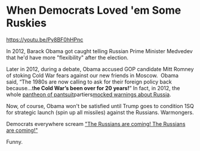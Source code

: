 # When Democrats Loved 'em Some Ruskies

https://youtu.be/Py8BF0hHPnc

In 2012, Barack Obama got caught telling Russian Prime Minister Medvedev that he'd have more "flexibility" after the election.

Later in 2012, during a debate, Obama accused GOP candidate Mitt Romney of stoking Cold War fears against our new friends in Moscow.  Obama said, “The 1980s are now calling to ask for their foreign policy back because…t**he Cold War’s been over for 20 years!**” In fact, in 2012, the whole [pantheon of pantsuit](http://thefederalist.com/2016/07/25/5-times-liberals-mocked-mitt-romney-for-warning-about-russia/)partiers[mocked warnings about Russia](http://thefederalist.com/2016/07/25/5-times-liberals-mocked-mitt-romney-for-warning-about-russia/).

Now, of course, Obama won't be satisfied until Trump goes to condition 1SQ for strategic launch (spin up all missiles) against the Russians. Warmongers.

Democrats everywhere scream ["The Russians are coming! The Russians are coming!"](https://hennessysview.com/2017/03/03/the-russians-are-coming-the-russians-are-coming/)

Funny.